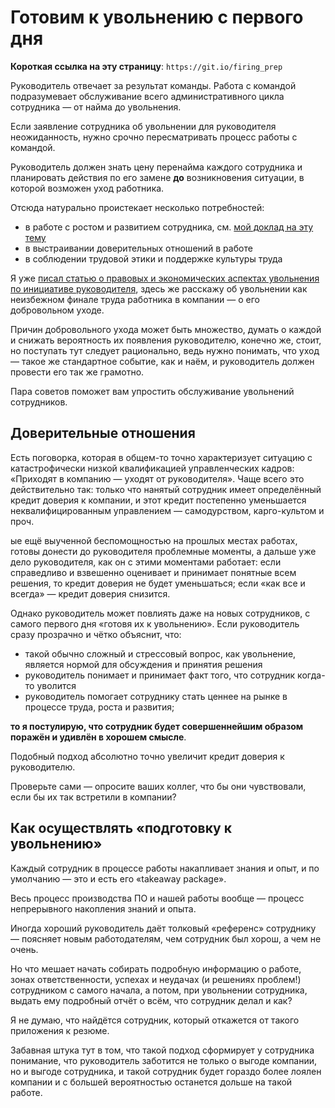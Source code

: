 # Готовим к увольнению с первого дня

**Короткая ссылка на эту страницу**: `https://git.io/firing_prep`

Руководитель отвечает за результат команды. Работа с командой подразумевает обслуживание всего административного цикла сотрудника — от найма до увольнения.

Если заявление сотрудника об увольнении для руководителя неожиданность, нужно срочно пересматривать процесс работы с командой.

Руководитель должен знать цену перенайма каждого сотрудника и планировать действия по его замене **до** возникновения ситуации, в которой возможен уход работника.

Отсюда натурально проистекает несколько потребностей:
- в работе с ростом и развитием сотрудника, см. [мой доклад на эту тему](https://www.youtube.com/watch?v=nai9K0tFCcw)
- в выстраивании доверительных отношений в работе
- в соблюдении трудовой этики и поддержке культуры труда

Я уже [писал статью о правовых и экономических аспектах увольнения по инициативе руководителя](firing_law.md), здесь же расскажу об увольнении как неизбежном финале труда работника в компании — о его добровольном уходе.

Причин добровольного ухода может быть множество, думать о каждой и снижать вероятность их появления руководителю, конечно же, стоит, но поступать тут следует рационально, ведь нужно понимать, что уход — такое же стандартное событие, как и наём, и руководитель должен провести его так же грамотно.

Пара советов поможет вам упростить обслуживание увольнений сотрудников.

## Доверительные отношения

Есть поговорка, которая в общем-то точно характеризует ситуацию с катастрофически низкой квалификацией управленческих кадров: «Приходят в компанию — уходят от руководителя». Чаще всего это действительно так: только что нанятый сотрудник имеет определённый кредит доверия к компании, и этот кредит постепенно уменьшается неквалифицированным управлением — самодурством, карго-культом и проч.

ые ещё выученной беспомощностью на прошлых местах работах, готовы донести до руководителя проблемные моменты, а дальше уже дело руководителя, как он с этими моментами работает: если справедливо и взвешенно оценивает и принимает понятные всем решения, то кредит доверия не будет уменьшаться; если «как все и всегда» — кредит доверия снизится.

Однако руководитель может повлиять даже на новых сотрудников, с самого первого дня «готовя их к увольнению». Если руководитель сразу прозрачно и чётко объяснит, что:

- такой обычно сложный и стрессовый вопрос, как увольнение, является нормой для обсуждения и принятия решения
- руководитель понимает и принимает факт того, что сотрудник когда-то уволится
- руководитель помогает сотруднику стать ценнее на рынке в процессе труда, роста и развития;

**то я постулирую, что сотрудник будет совершеннейшим образом поражён и удивлён в хорошем смысле**.

Подобный подход абсолютно точно увеличит кредит доверия к руководителю.

Проверьте сами — опросите ваших коллег, что бы они чувствовали, если бы их так встретили в компании?

## Как осуществлять «подготовку к увольнению»

Каждый сотрудник в процессе работы накапливает знания и опыт, и по умолчанию — это и есть его «takeaway package».

Весь процесс производства ПО и нашей работы вообще — процесс непрерывного накопления знаний и опыта.

Иногда хороший руководитель даёт толковый «референс» сотруднику — поясняет новым работодателям, чем сотрудник был хорош, а чем не очень.

Но что мешает начать собирать подробную информацию о работе, зонах ответственности, успехах и неудачах (и решениях проблем!) сотрудником с самого начала, а потом, при увольнении сотрудника, выдать ему подробный отчёт о всём, что сотрудник делал и как?

Я не думаю, что найдётся сотрудник, который откажется от такого приложения к резюме.

Забавная штука тут в том, что такой подход сформирует у сотрудника понимание, что руководитель заботится не только о выгоде компании, но и выгоде сотрудника, и такой сотрудник будет гораздо более лоялен компании и с большей вероятностью останется дольше на такой работе.


